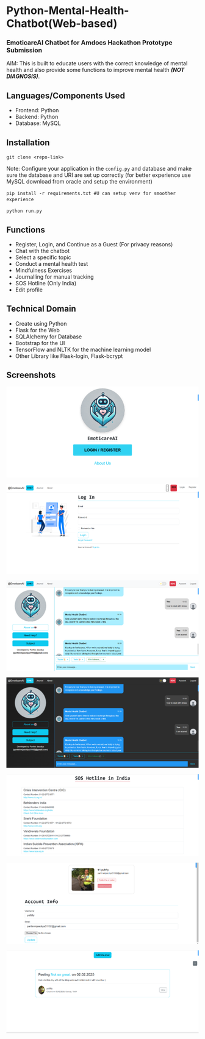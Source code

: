 # Python-Mental-Health-Chatbot(Web-based)
### EmoticareAI Chatbot for Amdocs Hackathon Prototype Submission

AIM: This is built to educate users with the correct knowledge of mental health and also provide some functions to improve mental health ***(NOT DIAGNOSIS)***.


## Languages/Components Used

- Frontend: Python
- Backend: Python
- Database: MySQL

## Installation

```
git clone <repo-link>
```
Note: Configure your application in the `config.py` and database and make sure the database and URI are set up correctly
(for better experience use MySQL download from oracle and setup the environment)
```
pip install -r requirements.txt #U can setup venv for smoother experience
```

```
python run.py
```

## Functions
- Register, Login, and Continue as a Guest (For privacy reasons)
- Chat with the chatbot
- Select a specific topic
- Conduct a mental health test
- Mindfulness Exercises
- Journalling for manual tracking
- SOS Hotline (Only India)
- Edit profile

## Technical Domain
- Create using Python
- Flask for the Web
- SQLAlchemy for Database
- Bootstrap for the UI
- TensorFlow and NLTK for the machine learning model
- Other Library like Flask-login, Flask-bcrypt

## Screenshots
![image](./ChatbotWebsite/static/images/land.png)

![image](./ChatbotWebsite/static/images/logg.png)

![image](./ChatbotWebsite/static/images/light.png)

![image](./ChatbotWebsite/static/images/dark.png)

![image](./ChatbotWebsite/static/images/sos.png)

![image](./ChatbotWebsite/static/images/acc.png)

![image](./ChatbotWebsite/static/images/jou.png)
